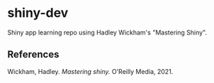 # shiny-dev
Shiny app learning repo using Hadley Wickham's "Mastering Shiny".

## References
Wickham, Hadley. _Mastering shiny._ O'Reilly Media, 2021.
